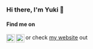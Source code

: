 ### Hi there, I'm Yuki 👋

#### Find me on
<a href="https://www.linkedin.com/in/iamyukiyamamoto/">
  <img align="left" alt="Yuki's LinkdeIN" width="22px" src="https://cdn.jsdelivr.net/npm/simple-icons@v3/icons/linkedin.svg" />
</a>
<a href="https://twitter.com/redryerye">
  <img align="left" alt="Yuki Yamamoto | Twitter" width="22px" src="https://cdn.jsdelivr.net/npm/simple-icons@v3/icons/twitter.svg" />
</a>


or check [my website](https://redryerye.com) out

